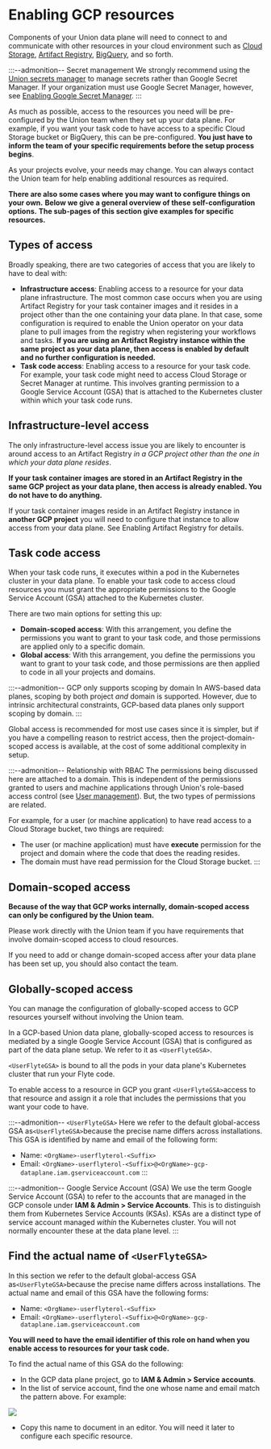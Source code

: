 # Enabling GCP resources

Components of your Union data plane will need to connect to and communicate with other resources in your cloud environment such as [Cloud Storage](./enabling-google-cloud-storage.md), [Artifact Registry](./enabling-google-artifact-registry.md), [BigQuery](./enabling-bigquery.md), and so forth.

:::--admonition-- Secret management
We strongly recommend using the [Union secrets manager](../../development-cycle/managing-secrets.md) to manage secrets rather than Google Secret Manager. If your organization must use Google Secret Manager, however, see [Enabling Google Secret Manager](./enabling-google-secret-manager.md).
:::

As much as possible, access to the resources you need will be pre-configured by the Union team when they set up your data plane.
For example, if you want your task code to have access to a specific Cloud Storage bucket or BigQuery, this can be pre-configured.
**You just have to inform the team of your specific requirements before the setup process begins**.

As your projects evolve, your needs may change.
You can always contact the Union team for help enabling additional resources as required.

**There are also some cases where you may want to configure things on your own.**
**Below we give a general overview of these self-configuration options.**
**The sub-pages of this section give examples for specific resources.**

## Types of access

Broadly speaking, there are two categories of access that you are likely to have to deal with:

- **Infrastructure access**:
  Enabling access to a resource for your data plane infrastructure.
  The most common case occurs when you are using Artifact Registry for your task container images and it resides in a project other than the one containing your data plane.
  In that case, some configuration is required to enable the Union operator on your data plane to pull images from the registry when registering your workflows and tasks.
  **If you are using an Artifact Registry instance within the same project as your data plane, then access is enabled by default and no further configuration is needed.**
- **Task code access**:
  Enabling access to a resource for your task code.
  For example, your task code might need to access Cloud Storage or Secret Manager at runtime.
  This involves granting permission to a Google Service Account (GSA) that is attached to the Kubernetes cluster within which your task code runs.

## Infrastructure-level access

The only infrastructure-level access issue you are likely to encounter is around access to an Artifact Registry _in a GCP project other than the one in which your data plane resides_.

**If your task container images are stored in an Artifact Registry in the same GCP project as your data plane, then access is already enabled. You do not have to do anything.**

If your task container images reside in an Artifact Registry instance in **another GCP project** you will need to configure that instance to allow access from your data plane.
See Enabling Artifact Registry for details.

## Task code access

When your task code runs, it executes within a pod in the Kubernetes cluster in your data plane.
To enable your task code to access cloud resources you must grant the appropriate permissions to the Google Service Account (GSA) attached to the Kubernetes cluster.

There are two main options for setting this up:

- **Domain-scoped access**: With this arrangement, you define the permissions you want to grant to your task code, and those permissions are applied only to a specific domain.
- **Global access**: With this arrangement, you define the permissions you want to grant to your task code, and those permissions are then applied to code in all your projects and domains.

:::--admonition-- GCP only supports scoping by domain
In AWS-based data planes, scoping by both project _and_ domain is supported.
However, due to intrinsic architectural constraints, GCP-based data planes only support scoping by domain.
:::

Global access is recommended for most use cases since it is simpler, but if you have a compelling reason to restrict access, then the project-domain-scoped access is available, at the cost of some additional complexity in setup.

:::--admonition-- Relationship with RBAC
The permissions being discussed here are attached to a domain.
This is independent of the permissions granted to users and machine applications through Union's role-based access control (see [User management](../../administration/user-management.md)).
But, the two types of permissions are related.

For example, for a user (or machine application) to have read access to a Cloud Storage bucket, two things are required:

- The user (or machine application) must have **execute** permission for the project and domain where the code that does the reading resides.
- The domain must have read permission for the Cloud Storage bucket.
  :::

## Domain-scoped access

**Because of the way that GCP works internally, domain-scoped access can only be configured by the Union team.**

Please work directly with the Union team if you have requirements that involve domain-scoped access to cloud resources.

If you need to add or change domain-scoped access after your data plane has been set up, you should also contact the team.

## Globally-scoped access

You can manage the configuration of globally-scoped access to GCP resources yourself without involving the Union team.

In a GCP-based Union data plane, globally-scoped access to resources is mediated by a single Google Service Account (GSA) that is configured as part of the data plane setup.
We refer to it as `<UserFlyteGSA>`.

`<UserFlyteGSA>` is bound to all the pods in your data plane's Kubernetes cluster that run your Flyte code.

To enable access to a resource in GCP you grant `<UserFlyteGSA>`access to that resource and assign it a role that includes the permissions that you want your code to have.

:::--admonition-- `<UserFlyteGSA>`
Here we refer to the default global-access GSA as`<UserFlyteGSA>`because the precise name differs across installations.
This GSA is identified by name and email of the following form:

- Name: `<OrgName>-userflyterol-<Suffix>`
- Email: `<OrgName>-userflyterol-<Suffix>@<OrgName>-gcp-dataplane.iam.gserviceaccount.com`
  :::

:::--admonition-- Google Service Account (GSA)
We use the term Google Service Account (GSA) to refer to the accounts that are managed in the GCP console under **IAM & Admin > Service Accounts**.
This is to distinguish them from Kubernetes Service Accounts (KSAs).
KSAs are a distinct type of service account managed _within_ the Kubernetes cluster. You will not normally encounter these at the data plane level.
:::

## Find the actual name of `<UserFlyteGSA>`

In this section we refer to the default global-access GSA as`<UserFlyteGSA>`because the precise name differs across installations. The actual name and email of this GSA have the following forms:

- Name: `<OrgName>-userflyterol-<Suffix>`
- Email: `<OrgName>-userflyterol-<Suffix>@<OrgName>-gcp-dataplane.iam.gserviceaccount.com`

**You will need to have the email identifier of this role on hand when you enable access to resources for your task code.**

To find the actual name of this GSA do the following:

- In the GCP data plane project, go to **IAM & Admin > Service accounts**.
- In the list of service account, find the one whose name and email match the pattern above. For example:

![](/_static/images/user-guide/integrations/enabling-gcp-resources/user-flyte-gsa.png)

- Copy this name to document in an editor.
  You will need it later to configure each specific resource.
